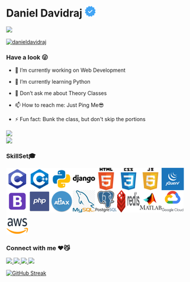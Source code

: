 # Daniel Davidraj <img align="" src="verified.png" height="30px" width="30px">

![](https://komarev.com/ghpvc/?username=danieldavidraj&color=orange&style=flat-square)

<a href="https://github.com/ryo-ma/github-profile-trophy"><img src="https://github-profile-trophy.vercel.app/?username=danieldavidraj" alt="danieldavidraj" /></a>

### Have a look 😜
- 🔭 I’m currently working on Web Development

- 🌱 I’m currently learning Python

- 💬 Don’t ask me about Theory Classes

- 📫 How to reach me: Just Ping Me😎

- ⚡ Fun fact: Bunk the class, but don't skip the portions 

<a href="https://github.com/danieldavidraj/danieldavidraj/">
  <img align="center" src="https://github-readme-stats.vercel.app/api?username=danieldavidraj&show_icons=true&bg_color=0,000000,FF0000&text_color=fff&title_color=fff&include_all_commits=true&line_height=24&custom_title=My Github" />
</a><br>
<a href="https://github.com/danieldavidraj/danieldavidraj/">
  <img align="center" src="https://github-readme-stats.vercel.app/api/top-langs/?username=danieldavidraj&langs_count=10&layout=compact&bg_color=0,000000,FF0000&text_color=fff&title_color=fff&card_width=445&custom_title=Languages you can see here" />
</a>

### SkillSet🎓
<img align="left" src="c.svg" height="60px" width="60px" />
<img align="left" src="c++.svg" height="60px" width="60px" />
<img align="left" src="python.svg" height="60px" width="60px" />
<img align="left" src="django.png" height="60px" width="60px" />
<img align="left" src="html.png" height="60px" width="60px" />
<img align="left" src="css.png" height="60px" width="60px" />
<img align="left" src="js.png" height="60px" width="60px" />
<img align="left" src="jquery.png" height="60px" width="60px" />
<img align="left" src="bootstrap.png" height="60px" width="60px" />
<img align="left" src="php.png" height="60px" width="60px" />
<img align="left" src="ajax.jpg" height="60px" width="60px" />
<img align="left" src="mysql.png" height="60px" width="60px" />
<img align="left" src="postgresql.png" height="60px" width="60px" />
<img align="left" src="redis.svg" height="60px" width="60px" />
<img align="left" src="matlab.png" height="60px" width="60px" />
<img align="left" src="gcloud.png" height="60px" width="60px" />
<img src="aws.png" height="60px" width="60px" />

### Connect with me ♥️😼
<a href="https://www.instagram.com/daniel_davidraj_/" target="_blank">
  <img src="https://img.shields.io/static/v1?style=for-the-badge&label=follow+me+on&logo=Instagram&message=Instagram&color=E4405F">
</a>

<a href="https://www.facebook.com/daniel.davidraj.9" target="_blank">
  <img src="https://img.shields.io/static/v1?style=for-the-badge&label=follow+me+on&logo=Facebook&message=Facebook&color=1877F2">
</a>

<a href="https://twitter.com/DanielDavidraj2" target="_blank">
  <img src="https://img.shields.io/static/v1?style=for-the-badge&label=follow+me+on&logo=Twitter&message=Twitter&color=1DA1F2">
</a>

<a href="https://www.linkedin.com/in/daniel-davidraj-41058a18a/" target="_blank">
  <img src="https://img.shields.io/static/v1?style=for-the-badge&label=follow+me+on&logo=LinkedIn&message=LinkedIn&color=0A66C2&logoColor=0A66C2">
</a>

[![GitHub Streak](https://github-readme-streak-stats.herokuapp.com/?user=danieldavidraj)](https://git.io/streak-stats)

